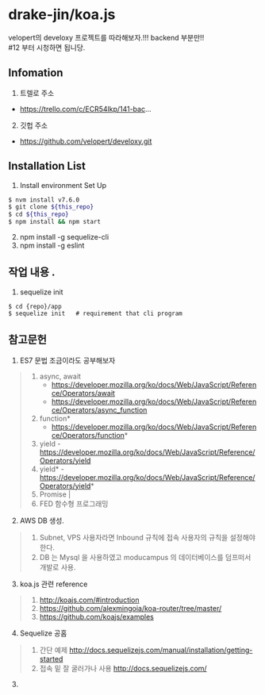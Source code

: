 # drake-jin/koa.js
velopert의 develoxy 프로젝트를 따라해보자.!!! backend 부분만!!  
#12 부터 시청하면 됩니당.



## Infomation

1. 트렐로 주소
  - https://trello.com/c/ECR54lkp/141-bac...

2. 깃헙 주소
  - https://github.com/velopert/develoxy.git

## Installation List

1. Install environment Set Up

``` sh
$ nvm install v7.6.0
$ git clone ${this_repo}
$ cd ${this_repo}
$ npm install && npm start
```

2. npm install -g sequelize-cli
3. npm install -g eslint

## 작업 내용 .

  1. sequelize init

```
$ cd {repo}/app
$ sequelize init   # requirement that cli program     
```

## 참고문헌

1. ES7 문법 조금이라도 공부해보자
>   1. async, await   
>        - https://developer.mozilla.org/ko/docs/Web/JavaScript/Reference/Operators/await
>        - https://developer.mozilla.org/ko/docs/Web/JavaScript/Reference/Operators/async_function
>   2. function*  
>        - https://developer.mozilla.org/ko/docs/Web/JavaScript/Reference/Operators/function*
>   3. yield
>          - https://developer.mozilla.org/ko/docs/Web/JavaScript/Reference/Operators/yield
>   4. yield*
>          - https://developer.mozilla.org/ko/docs/Web/JavaScript/Reference/Operators/yield*
>   5. Promise        |
>   6. FED  함수형 프로그래밍

2. AWS DB 생성.
>   1. Subnet, VPS 사용자라면 Inbound 규칙에 접속 사용자의 규칙을 설정해야한다.
>   2. DB 는 Mysql 을 사용하였고  moducampus 의 데이터베이스를 덤프떠서 개발로 사용.

3. koa.js 관련 reference
>   1. http://koajs.com/#introduction
>   2. https://github.com/alexmingoia/koa-router/tree/master/
>   3. https://github.com/koajs/examples

4. Sequelize 공홈

> 1. 간단 예제
  http://docs.sequelizejs.com/manual/installation/getting-started
> 2. 접속 밑 잘 굴러가나 사용
  http://docs.sequelizejs.com/

3.
